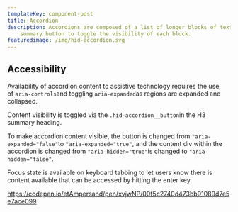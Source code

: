 ```yaml
---
templateKey: component-post
title: Accordion
description: Accordions are composed of a list of longer blocks of text, with a
    summary button to toggle the visibility of each block.
featuredimage: /img/hid-accordion.svg
---
```


## Accessibility

Availability of accordion content to assistive technology requires the use of `aria-controls`and toggling `aria-expanded`as regions are expanded and collapsed.

Content visibility is toggled via the `.hid-accordion__button`in the H3 summary heading.

To make accordion content visible, the button is changed from `"aria-expanded="false"`to `"aria-expanded="true"`, and the content div within the accordion is changed from `"aria-hidden="true"`is changed to `"aria-hidden="false"`.

Focus state is available on keyboard tabbing to let users know there is content available that can be accessed by hitting the enter key.

https://codepen.io/etAmpersand/pen/xvjwNP/00f5c2740d473bb91089d7e5e7ace099
